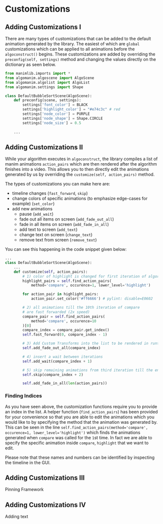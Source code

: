 # Customizations

## Adding Customizations I
There are many types of customizations that can be added to the default animation generated by the library. The easiest of which are `global` customizations which can be applied to all animations before the `algoconstruct()` begins. These customizations are added by overriding the `preconfig(self, settings)` method and changing the values directly on the dictionary as seen below.  

```python
from manimlib.imports import *
from algomanim.algoscene import AlgoScene
from algomanim.algolist import AlgoList
from algomanim.settings import Shape

class DefaultBubbleSortScene(AlgoScene):
    def preconfig(scene, settings):
        settings['font_color'] = BLACK
        settings['highlight_color'] = "#e74c3c" # red
        settings['node_color'] = PURPLE
        settings['node_shape'] = Shape.CIRCLE
        settings['node_size'] = 0.5
    
    ...
```

## Adding Customizations II
While your algorithm executes in `algoconstruct`, the library compiles a list of manim animations `action_pairs` which are then rendered after the algorithm finishes into a video. This allows you to then directly edit the animations generated by us by overriding the `customize(self, action_pairs)` method.  
  
The types of customizations you can make here are:
- timeline changes (`fast_forward`, `skip`)
- change colors of specific animations (to emphasize edge-cases for example) (`set_color`)
- add new animations
  - pause (`add_wait`)
  - fade out all items on screen (`add_fade_out_all`)
  - fade in all items on screen (`add_fade_in_all`)
  - add text to screen (`add_text`)
  - change text on screen (`change_text`)
  - remove text from screen (`remove_text`)

You can see this happening in the code snippet given below:
```python
...
class DefaultBubbleSortScene(AlgoScene):
    ...
    def customize(self, action_pairs):
        # 1) color of highlight is changed for first iteration of algorithm
        highlight_pairs = self.find_action_pairs(
            method='compare', occurence=1, lower_level='highlight')

        for action_pair in highlight_pairs:
            action_pair.set_color('#ff6666') # pylint: disable=E0602

        # 2) all animations till the 10th iteration of compare
        # are fast forwarded (2x speed)
        compare_pair = self.find_action_pairs(
            method='compare', occurence=10
        )[0]
        compare_index = compare_pair.get_index()
        self.fast_forward(0, compare_index - 1)

        # 3) Add Custom Transforms into the list to be rendered in runtime
        self.add_fade_out_all(compare_index)

        # 4) insert a wait between iterations
        self.add_wait(compare_index + 1)

        # 5) skip remaining animations from third iteration till the end
        self.skip(compare_index + 2)

        self.add_fade_in_all(len(action_pairs))
```
### Finding Indices
As you have seen above, the customization functions require you to provide an index in the list. A helper function (`find_action_pairs`) has been provided for your convenience so that you are able to edit the animations which you would like to by specifying the method that the animation was generated by. This can be seen in the line `self.find_action_pairs(method='compare', occurence=1, lower_level='highlight')` which finds the animations generated when `compare` was called for the `1`st time. In fact we are able to specify the specific animation inside `compare`, `highlight` that we want to edit.  

Please note that these names and numbers can be identified by inspecting the timeline in the GUI. 

## Adding Customizations III
Pinning Framework

## Adding Customizations IV
Adding text